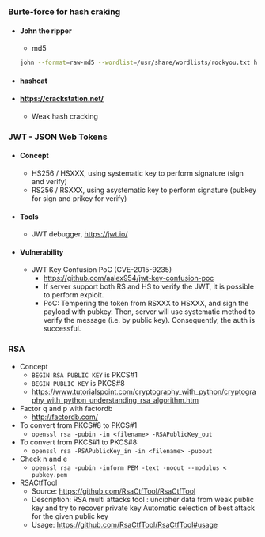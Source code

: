 ### Burte-force for hash craking
- #### John the ripper
  - md5
  ```bash
  john --format=raw-md5 --wordlist=/usr/share/wordlists/rockyou.txt hash.txt
  ```
- #### hashcat
- #### https://crackstation.net/
    -  Weak hash cracking

### JWT - JSON Web Tokens
- #### Concept
  - HS256 / HSXXX, using systematic key to perform signature (sign and verify)
  - RS256 / RSXXX, using asystematic key to perform signature (pubkey for sign and prikey for verify)
- #### Tools
  - JWT debugger, https://jwt.io/
- #### Vulnerability
  - JWT Key Confusion PoC (CVE-2015-9235)
    - https://github.com/aalex954/jwt-key-confusion-poc
    - If server support both RS and HS to verify the JWT, it is possible to perform exploit.
    - PoC: Tempering the token from RSXXX to HSXXX, and sign the payload with pubkey. Then, server will use systematic method to verify the message (i.e. by public key). Consequently, the auth is successful.

### RSA
  - Concept
    - `BEGIN RSA PUBLIC KEY` is PKCS#1
    - `BEGIN PUBLIC KEY` is PKCS#8
    - https://www.tutorialspoint.com/cryptography_with_python/cryptography_with_python_understanding_rsa_algorithm.htm
  - Factor q and p with factordb
    - http://factordb.com/
  - To convert from PKCS#8 to PKCS#1
    - `openssl rsa -pubin -in <filename> -RSAPublicKey_out`
  - To convert from PKCS#1 to PKCS#8:
    - `openssl rsa -RSAPublicKey_in -in <filename> -pubout`
  - Check n and e
    - `openssl rsa -pubin -inform PEM -text -noout --modulus < pubkey.pem`
  - RSACtfTool
    - Source: https://github.com/RsaCtfTool/RsaCtfTool
    - Description: RSA multi attacks tool : uncipher data from weak public key and try to recover private key Automatic selection of best attack for the given public key
    - Usage: https://github.com/RsaCtfTool/RsaCtfTool#usage